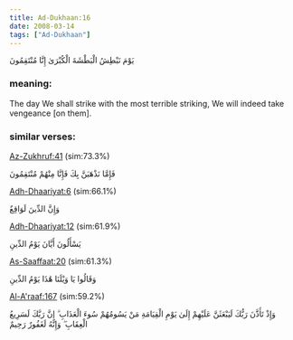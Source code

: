 ```yaml
---
title: Ad-Dukhaan:16
date: 2008-03-14
tags: ["Ad-Dukhaan"]
---
```

يَوْمَ نَبْطِشُ الْبَطْشَةَ الْكُبْرَىٰ إِنَّا مُنْتَقِمُونَ
### meaning: 
The day We shall strike with the most terrible striking, We will indeed take vengeance [on them].
### similar verses: 

[Az-Zukhruf:41](/43/41) (sim:73.3%)

فَإِمَّا نَذْهَبَنَّ بِكَ فَإِنَّا مِنْهُمْ مُنْتَقِمُونَ

[Adh-Dhaariyat:6](/51/6) (sim:66.1%)

وَإِنَّ الدِّينَ لَوَاقِعٌ

[Adh-Dhaariyat:12](/51/12) (sim:61.9%)

يَسْأَلُونَ أَيَّانَ يَوْمُ الدِّينِ

[As-Saaffaat:20](/37/20) (sim:61.3%)

وَقَالُوا يَا وَيْلَنَا هَٰذَا يَوْمُ الدِّينِ

[Al-A'raaf:167](/7/167) (sim:59.2%)

وَإِذْ تَأَذَّنَ رَبُّكَ لَيَبْعَثَنَّ عَلَيْهِمْ إِلَىٰ يَوْمِ الْقِيَامَةِ مَنْ يَسُومُهُمْ سُوءَ الْعَذَابِ ۗ إِنَّ رَبَّكَ لَسَرِيعُ الْعِقَابِ ۖ وَإِنَّهُ لَغَفُورٌ رَحِيمٌ
